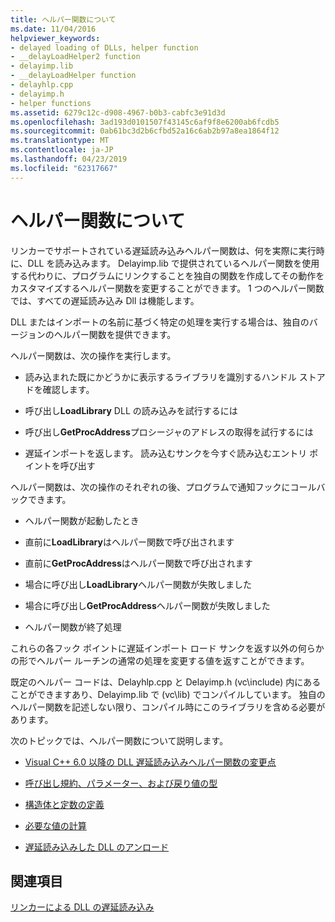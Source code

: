 ```yaml
---
title: ヘルパー関数について
ms.date: 11/04/2016
helpviewer_keywords:
- delayed loading of DLLs, helper function
- __delayLoadHelper2 function
- delayimp.lib
- __delayLoadHelper function
- delayhlp.cpp
- delayimp.h
- helper functions
ms.assetid: 6279c12c-d908-4967-b0b3-cabfc3e91d3d
ms.openlocfilehash: 3ad193d0101507f43145c6af9f8e6200ab6fcdb5
ms.sourcegitcommit: 0ab61bc3d2b6cfbd52a16c6ab2b97a8ea1864f12
ms.translationtype: MT
ms.contentlocale: ja-JP
ms.lasthandoff: 04/23/2019
ms.locfileid: "62317667"
---
```

# <a name="understanding-the-helper-function"></a>ヘルパー関数について

リンカーでサポートされている遅延読み込みヘルパー関数は、何を実際に実行時に、DLL を読み込みます。 Delayimp.lib で提供されているヘルパー関数を使用する代わりに、プログラムにリンクすることを独自の関数を作成してその動作をカスタマイズするヘルパー関数を変更することができます。 1 つのヘルパー関数では、すべての遅延読み込み Dll は機能します。

DLL またはインポートの名前に基づく特定の処理を実行する場合は、独自のバージョンのヘルパー関数を提供できます。

ヘルパー関数は、次の操作を実行します。

- 読み込まれた既にかどうかに表示するライブラリを識別するハンドル ストアドを確認します。

- 呼び出し**LoadLibrary** DLL の読み込みを試行するには

- 呼び出し**GetProcAddress**プロシージャのアドレスの取得を試行するには

- 遅延インポートを返します。 読み込むサンクを今すぐ読み込むエントリ ポイントを呼び出す

ヘルパー関数は、次の操作のそれぞれの後、プログラムで通知フックにコールバックできます。

- ヘルパー関数が起動したとき

- 直前に**LoadLibrary**はヘルパー関数で呼び出されます

- 直前に**GetProcAddress**はヘルパー関数で呼び出されます

- 場合に呼び出し**LoadLibrary**ヘルパー関数が失敗しました

- 場合に呼び出し**GetProcAddress**ヘルパー関数が失敗しました

- ヘルパー関数が終了処理

これらの各フック ポイントに遅延インポート ロード サンクを返す以外の何らかの形でヘルパー ルーチンの通常の処理を変更する値を返すことができます。

既定のヘルパー コードは、Delayhlp.cpp と Delayimp.h (vc\include) 内にあることができますあり、Delayimp.lib で (vc\lib) でコンパイルしています。 独自のヘルパー関数を記述しない限り、コンパイル時にこのライブラリを含める必要があります。

次のトピックでは、ヘルパー関数について説明します。

- [Visual C++ 6.0 以降の DLL 遅延読み込みヘルパー関数の変更点](changes-in-the-dll-delayed-loading-helper-function-since-visual-cpp-6-0.md)

- [呼び出し規約、パラメーター、および戻り値の型](calling-conventions-parameters-and-return-type.md)

- [構造体と定数の定義](structure-and-constant-definitions.md)

- [必要な値の計算](calculating-necessary-values.md)

- [遅延読み込みした DLL のアンロード](explicitly-unloading-a-delay-loaded-dll.md)

## <a name="see-also"></a>関連項目

[リンカーによる DLL の遅延読み込み](linker-support-for-delay-loaded-dlls.md)
